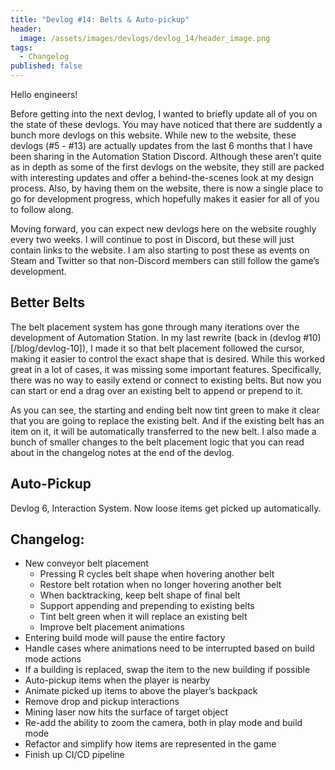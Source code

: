 ```yaml
---
title: "Devlog #14: Belts & Auto-pickup"
header: 
  image: /assets/images/devlogs/devlog_14/header_image.png
tags:
  - Changelog
published: false
---
```


Hello engineers!

Before getting into the next devlog, I wanted to briefly update all of you on the state of these devlogs. You may have noticed that there are suddently a bunch more devlogs on this website. While new to the website, these devlogs (#5 - #13) are actually updates from the last 6 months that I have been sharing in the Automation Station Discord. Although these aren’t quite as in depth as some of the first devlogs on the website, they still are packed with interesting updates and offer a behind-the-scenes look at my design process. Also, by having them on the website, there is now a single place to go for development progress, which hopefully makes it easier for all of you to follow along.

Moving forward, you can expect new devlogs here on the website roughly every two weeks. I will continue to post in Discord, but these will just contain links to the website. I am also starting to post these as events on Steam and Twitter so that non-Discord members can still follow the game’s development.

## Better Belts

The belt placement system has gone through many iterations over the development of Automation Station. In my last rewrite (back in (devlog #10)[/blog/devlog-10]), I made it so that belt placement followed the cursor, making it easier to control the exact shape that is desired. While this worked great in a lot of cases, it was missing some important features. Specifically, there was no way to easily extend or connect to existing belts. But now you can start or end a drag over an existing belt to append or prepend to it.

<gif of conveyor belt placement>

As you can see, the starting and ending belt now tint green to make it clear that you are going to replace the existing belt. And if the existing belt has an item on it, it will be automatically transferred to the new belt. I also made a bunch of smaller changes to the belt placement logic that you can read about in the changelog notes at the end of the devlog.


## Auto-Pickup

Devlog 6, Interaction System.
Now loose items get picked up automatically.


## Changelog:
- New conveyor belt placement
    - Pressing R cycles belt shape when hovering another belt
    - Restore belt rotation when no longer hovering another belt
    - When backtracking, keep belt shape of final belt
    - Support appending and prepending to existing belts
    - Tint belt green when it will replace an existing belt
    - Improve belt placement animations
- Entering build mode will pause the entire factory
- Handle cases where animations need to be interrupted based on build mode actions
- If a building is replaced, swap the item to the new building if possible
- Auto-pickup items when the player is nearby
- Animate picked up items to above the player’s backpack
- Remove drop and pickup interactions
- Mining laser now hits the surface of target object
- Re-add the ability to zoom the camera, both in play mode and build mode
- Refactor and simplify how items are represented in the game
- Finish up CI/CD pipeline
